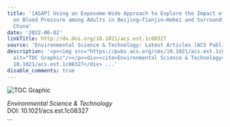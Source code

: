 ```yaml
---
title: '[ASAP] Using an Exposome-Wide Approach to Explore the Impact of Urban Environments
  on Blood Pressure among Adults in Beijing–Tianjin–Hebei and Surrounding Areas of
  China'
date: '2022-06-02'
linkTitle: http://dx.doi.org/10.1021/acs.est.1c08327
source: 'Environmental Science & Technology: Latest Articles (ACS Publications)'
description: '<p><img src="https://pubs.acs.org/cms/10.1021/acs.est.1c08327/asset/images/medium/es1c08327_0005.gif"
  alt="TOC Graphic"/></p><div><cite>Environmental Science & Technology</cite></div><div>DOI:
  10.1021/acs.est.1c08327</div> ...'
disable_comments: true
---
```

<p><img src="https://pubs.acs.org/cms/10.1021/acs.est.1c08327/asset/images/medium/es1c08327_0005.gif" alt="TOC Graphic"/></p><div><cite>Environmental Science & Technology</cite></div><div>DOI: 10.1021/acs.est.1c08327</div> ...